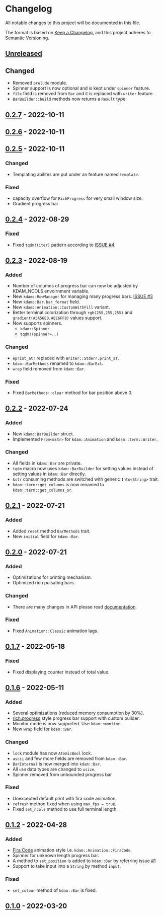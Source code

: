 # Changelog

All notable changes to this project will be documented in this file.

The format is based on [Keep a Changelog](https://keepachangelog.com/en/1.0.0),
and this project adheres to [Semantic Versioning](https://semver.org/spec/v2.0.0.html).

## [Unreleased]

## Changed

- Removed `prelude` module.
- Spinner support is now optional and is kept under `spinner` feature.
- `file` field is removed from `Bar` and it is replaced with `writer` feature.
- `BarBuilder::build` methods now returns a `Result` type.

## [0.2.7] - 2022-10-11

## [0.2.6] - 2022-10-11

## [0.2.5] - 2022-10-11

### Changed

- Templating abilites are put under an feature named `template`.

### Fixed

- capacity overflow for `RichProgress` for very small window size.
- Gradient progress bar

## [0.2.4] - 2022-08-29

### Fixed

- Fixed `tqdm!(iter)` pattern according to [ISSUE #4](https://github.com/clitic/kdam/issues/4).

## [0.2.3] - 2022-08-19

### Added

- Number of columns of progress bar can now be adjusted by KDAM_NCOLS envoirnment variable.
- New `kdam::RowManager` for managing many progress bars. [ISSUE #3](https://github.com/clitic/kdam/issues/3)
- New `kdam::Bar.bar_format` field.
- New `kdam::Animation::CustomWithFill` variant.
- Better terminal colorization through `rgb(255,255,255)` and `gradient(#5A56E0,#EE6FF8)` values support.
- Now supports spinners.
    - `kdam::Spinner`
    - `tqdm!(spinner=..)`

### Changed

-  `eprint_at!` replaced with `Writer::Stderr.print_at`.
- `kdam::BarMethods` renamed to `kdam::BarExt`.
- `wrap` field removed from `kdam::Bar`.

### Fixed

- Fixed `BarMethods::clear` method for bar position above 0.
  
## [0.2.2] - 2022-07-24

### Added

- New `kdam::BarBuilder` struct.
- Implemented `From<&str>` for `kdam::Animation` and `kdam::term::Writer`.

### Changed

- All fields in `kdam::Bar` are private.
- `tqdm` macro now uses `kdam::BarBuilder` for setting values instead of setting values in `kdam::Bar` directly.
- `&str` consuming methods are switched with generic `Into<String>` trait.
- `kdam::term::get_columns` is now renamed to `kdam::term::get_columns_or`.

## [0.2.1] - 2022-07-21

### Added

- Added `reset` method `BarMethods` trait.
- New `initial` field for `kdam::Bar`.

## [0.2.0] - 2022-07-21

### Added

- Optimizations for printing mechanism.
- Optimized rich pulsating bars.

### Changed

- There are many changes in API please read [documentation](https://docs.rs/kdam/0.2.0/kdam/index.html).

### Fixed

- Fixed `Animation::Classic` animation lags.

## [0.1.7] - 2022-05-18

### Fixed

- Fixed displaying counter instead of total value.

## [0.1.6] - 2022-05-11

### Added

- Several optimizations (reduced memory consumption by 30%).
- [rich.progress](https://rich.readthedocs.io/en/latest/progress.html) style progress bar support with custom builder.
- Monitor mode is now supported. Use `kdam::monitor`.
- New `wrap` field for `kdam::Bar`.

### Changed

- `lock` module has now `AtomicBool` lock.
- `ascii` and few more fields are removed from `kdam::Bar`.
- `BarInternal` is now merged into `kdam::Bar`.
- All `u64` data types are changed to `usize`.
- Spinner removed from unbounded progress bar

### Fixed

- Unexcepted default print with fira code animation.
- `refresh` method fixed when using `max_fps = true`.
- Fixed `set_ncols` method to use full terminal length.

## [0.1.2] - 2022-04-28

### Added

- [Fira Code](https://github.com/tonsky/FiraCode) animation style i.e. `kdam::Animation::FiraCode`.
- Spinner for unknown length progress bar.
- A method to `set_position` is added to `kdam::Bar` by referring issue [#1](https://github.com/clitic/kdam/issues/1)
- Support to take input into a `String` by method `input`.

### Fixed

- `set_colour` method of `kdam::Bar` is fixed.

## [0.1.0] - 2022-03-20

[Unreleased]: https://github.com/clitic/kdam/compare/799b34c...HEAD
[0.3.0]: https://github.com/clitic/kdam/compare/799b34c...
[0.2.7]: https://github.com/clitic/kdam/compare/a206ef9...799b34c
[0.2.6]: https://github.com/clitic/kdam/compare/7b6497d...a206ef9
[0.2.5]: https://github.com/clitic/kdam/compare/fd14805...7b6497d
[0.2.4]: https://github.com/clitic/kdam/compare/970d9d9...fd14805
[0.2.3]: https://github.com/clitic/kdam/compare/15a5398...970d9d9
[0.2.2]: https://github.com/clitic/kdam/compare/8dee1ec...15a5398
[0.2.1]: https://github.com/clitic/kdam/compare/80e2ea0...8dee1ec
[0.2.0]: https://github.com/clitic/kdam/compare/2e500d0...80e2ea0
[0.1.7]: https://github.com/clitic/kdam/compare/212923c...2e500d0
[0.1.6]: https://github.com/clitic/kdam/compare/323c3fa...212923c
[0.1.2]: https://github.com/clitic/kdam/compare/3f910c3...323c3fa
[0.1.0]: https://github.com/clitic/kdam/compare/58b20a4...3f910c3
